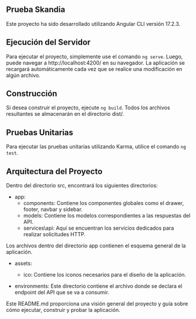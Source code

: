 ## Prueba Skandia
Este proyecto ha sido desarrollado utilizando Angular CLI versión 17.2.3.

## Ejecución del Servidor
Para ejecutar el proyecto, simplemente use el comando `ng serve`. Luego, puede navegar a http://localhost:4200/ en su navegador. La aplicación se recargará automáticamente cada vez que se realice una modificación en algún archivo.

## Construcción
Si desea construir el proyecto, ejecute `ng build`. Todos los archivos resultantes se almacenarán en el directorio dist/.

## Pruebas Unitarias
Para ejecutar las pruebas unitarias utilizando Karma, utilice el comando `ng test`.

## Arquitectura del Proyecto
Dentro del directorio src, encontrará los siguientes directorios:

* app:
    - components: Contiene los componentes globales como el drawer, footer, navbar y sidebar.
    - models: Contiene los modelos correspondientes a las respuestas del API.
    - services\api: Aquí se encuentran los servicios dedicados para realizar solicitudes HTTP.

Los archivos dentro del directorio app contienen el esquema general de la aplicación.

* assets:
    - ico: Contiene los iconos necesarios para el diseño de la aplicación.

* environments: Este directorio contiene el archivo donde se declara el endpoint del API que se va a consumir.

Este README.md proporciona una visión general del proyecto y guía sobre cómo ejecutar, construir y probar la aplicación.